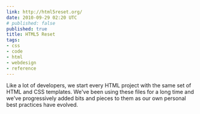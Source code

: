 ```yaml
---
link: http://html5reset.org/
date: 2010-09-29 02:20 UTC
# published: false
published: true
title: HTML5 Reset
tags:
- css
- code
- html
- webdesign
- reference
---
```


Like a lot of developers, we start every HTML project with the same set of HTML and CSS templates. We've been using these files for a long time and we've progressively added bits and pieces to them as our own personal best practices have evolved.
